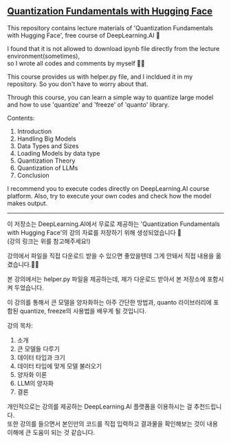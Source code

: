 ## [Quantization Fundamentals with Hugging Face](https://www.deeplearning.ai/short-courses/quantization-fundamentals-with-hugging-face/)
This repository contains lecture materials of 'Quantization Fundamentals with Hugging Face', free course of DeepLearning.AI 🤖  

I found that it is not allowed to download ipynb file directly from the lecture environment(sometimes),  
so I wrote all codes and comments by myself ✍🏻

This course provides us with helper.py file, and I incldued it in my repository. So you don't have to worry about that.  

Through this course, you can learn a simple way to quantize large model and how to use 'quantize' and 'freeze' of 'quanto' library.

Contents:
1. Introduction
2. Handling Big Models
3. Data Types and Sizes
4. Loading Models by data type
5. Quantization Theory
6. Quantization of LLMs
7. Conclusion

I recommend you to execute codes directly on DeepLearning.AI course platform.
Also, try to execute your own codes and check how the model makes output.

---

이 저장소는 DeepLearning.AI에서 무료로 제공하는 'Quantization Fundamentals with Hugging Face'의 강의 자료를 저장하기 위해 생성되었습니다 🤖  
(강의 링크는 위를 참고해주세요!)  

강의에서 파일을 직접 다운로드 받을 수 있으면 좋았을텐데 그게 안돼서 직접 내용을 옮겼습니다.✍🏻  

본 강의에서는 helper.py 파일을 제공하는데, 제가 다운로드 받아서 본 저장소에 포함시켜 두었습니다. 

이 강의를 통해서 큰 모델을 양자화하는 아주 간단한 방법과, quanto 라이브러리에 포함된 quantize, freeze의 사용법을 배우게 될 것입니다.

강의 목차:
1. 소개
2. 큰 모델들 다루기
3. 데이터 타입과 크기
4. 데이터 타입에 맞게 모델 불러오기
5. 양자화 이론
6. LLM의 양자화
7. 결론

개인적으로는 강의를 제공하는 DeepLearning.AI 플랫폼을 이용하시는 걸 추천드립니다.  
또한 강의를 들으면서 본인만의 코드를 직접 입력하고 결과물을 확인해보는 것이 내용 이해에 큰 도움이 되는 것 같습니다.
